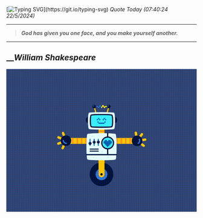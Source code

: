 [![Typing SVG](https://readme-typing-svg.herokuapp.com?font=Press+Start+2P&color=C2F784&size=35&width=900&height=100&lines=Hello+World%2C+I'm+Hung+!)](https://git.io/typing-svg) 
_Quote Today (07:40:24 22/5/2024)_
___
>**_God has given you one face, and you make yourself another._**
___

## __**_William Shakespeare_**

![RobotDance](src/assets/images/robot-dancing-dribble.gif?style=center)
